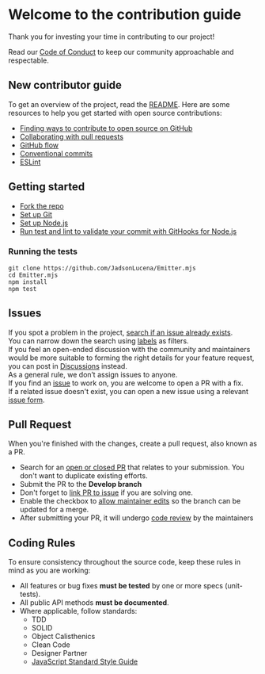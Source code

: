 # Welcome to the contribution guide

Thank you for investing your time in contributing to our project!

Read our [Code of Conduct](CODE_OF_CONDUCT.md) to keep our community approachable and respectable.

## New contributor guide

To get an overview of the project, read the [README](README.md). Here are some resources to help you get started with open source contributions:

- [Finding ways to contribute to open source on GitHub](https://docs.github.com/en/get-started/exploring-projects-on-github/finding-ways-to-contribute-to-open-source-on-github)
- [Collaborating with pull requests](https://docs.github.com/en/github/collaborating-with-pull-requests)
- [GitHub flow](https://docs.github.com/en/get-started/quickstart/github-flow)
- [Conventional commits](https://www.conventionalcommits.org)
- [ESLint](https://eslint.org/)

## Getting started

- [Fork the repo](https://docs.github.com/en/github/getting-started-with-github/fork-a-repo#fork-an-example-repository)
- [Set up Git](https://docs.github.com/en/get-started/quickstart/set-up-git)
- [Set up Node.js](https://nodejs.org/en/download)
- [Run test and lint to validate your commit with GitHooks for Node.js](https://gist.github.com/JadsonLucena/903b6b95917328c21064b7d3c9248417)

### Running the tests

```Shell
git clone https://github.com/JadsonLucena/Emitter.mjs
cd Emitter.mjs
npm install
npm test
```

## Issues

If you spot a problem in the project, [search if an issue already exists](https://docs.github.com/en/github/searching-for-information-on-github/searching-on-github/searching-issues-and-pull-requests#search-by-the-title-body-or-comments).\
You can narrow down the search using [labels](../../labels) as filters.\
If you feel an open-ended discussion with the community and maintainers would be more suitable to forming the right details for your feature request, you can post in [Discussions](../../discussions) instead.\
As a general rule, we don’t assign issues to anyone.\
If you find an [issue](../../issues) to work on, you are welcome to open a PR with a fix.\
If a related issue doesn't exist, you can open a new issue using a relevant [issue form](../../issues/new/choose).

## Pull Request

When you're finished with the changes, create a pull request, also known as a PR.
- Search for an [open or closed PR](../../pulls) that relates to your submission. You don't want to duplicate existing efforts.
- Submit the PR to the **Develop branch**
- Don't forget to [link PR to issue](https://docs.github.com/en/issues/tracking-your-work-with-issues/linking-a-pull-request-to-an-issue) if you are solving one.
- Enable the checkbox to [allow maintainer edits](https://docs.github.com/en/github/collaborating-with-issues-and-pull-requests/allowing-changes-to-a-pull-request-branch-created-from-a-fork) so the branch can be updated for a merge.
- After submitting your PR, it will undergo [code review](https://docs.github.com/pt/pull-requests/collaborating-with-pull-requests/reviewing-changes-in-pull-requests/about-pull-request-reviews) by the maintainers

## Coding Rules
To ensure consistency throughout the source code, keep these rules in mind as you are working:

* All features or bug fixes **must be tested** by one or more specs (unit-tests).
* All public API methods **must be documented**.
* Where applicable, follow standards:
	- TDD
	- SOLID
	- Object Calisthenics
	- Clean Code
	- Designer Partner
	- [JavaScript Standard Style Guide](https://standardjs.com)